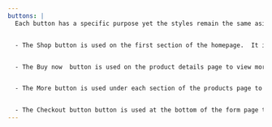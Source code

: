 ```yaml
---
buttons: |
  Each button has a specific purpose yet the styles remain the same aside from their color the color of each matches the page color it appears on.


  - The Shop button is used on the first section of the homepage.  It is transparent with black text and font so it stands out against the light blue background.


  - The Buy now  button is used on the product details page to view more information about the product selected.  The color matches the product details page to create consistency.


  - The More button is used under each section of the products page to view more products in each category.  The color matches the products page to create consistency.


  - The Checkout button button is used at the bottom of the form page to confirm order.  The color matches the form to create consistency.
---
```

